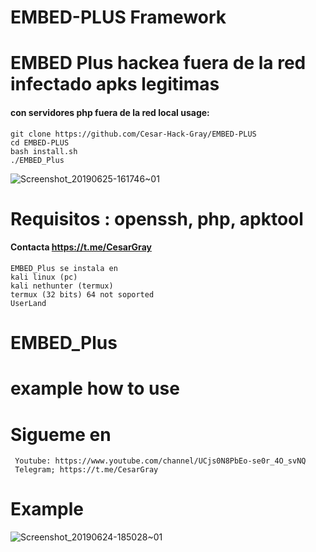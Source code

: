 # EMBED-PLUS Framework
# EMBED Plus hackea fuera de la red infectado apks legitimas
#### con servidores php fuera de la red local usage:

    git clone https://github.com/Cesar-Hack-Gray/EMBED-PLUS
    cd EMBED-PLUS
    bash install.sh
    ./EMBED_Plus
    
  ![Screenshot_20190625-161746~01](https://user-images.githubusercontent.com/46208706/60137733-20d79080-9765-11e9-8a1e-3ab8059abad9.png)

 # Requisitos : openssh, php, apktool
 #### Contacta https://t.me/CesarGray
 
 
    EMBED_Plus se instala en
    kali linux (pc)
    kali nethunter (termux)
    termux (32 bits) 64 not soported
    UserLand 
    
  # EMBED_Plus 
  # example how to use
  
# Sigueme en
    
     Youtube: https://www.youtube.com/channel/UCjs0N8PbEo-se0r_4O_svNQ
     Telegram; https://t.me/CesarGray

# Example
![Screenshot_20190624-185028~01](https://user-images.githubusercontent.com/46208706/60137981-eb7f7280-9765-11e9-80b9-305d6c460fa8.png)
